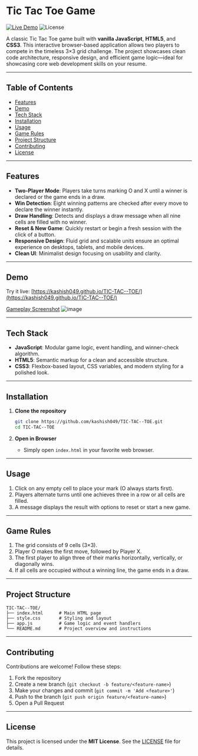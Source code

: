 # Tic Tac Toe Game

[![Live Demo](https://img.shields.io/badge/Live-Demo-blue)](https://kashish049.github.io/TIC-TAC--TOE/)
![License](https://img.shields.io/badge/License-MIT-green)

A classic Tic Tac Toe game built with **vanilla JavaScript**, **HTML5**, and **CSS3**. This interactive browser-based application allows two players to compete in the timeless 3×3 grid challenge. The project showcases clean code architecture, responsive design, and efficient game logic—ideal for showcasing core web development skills on your resume.

---

## Table of Contents

* [Features](#features)
* [Demo](#demo)
* [Tech Stack](#tech-stack)
* [Installation](#installation)
* [Usage](#usage)
* [Game Rules](#game-rules)
* [Project Structure](#project-structure)
* [Contributing](#contributing)
* [License](#license)

---

## Features

* **Two-Player Mode**: Players take turns marking O and X until a winner is declared or the game ends in a draw.
* **Win Detection**: Eight winning patterns are checked after every move to declare the winner instantly.
* **Draw Handling**: Detects and displays a draw message when all nine cells are filled with no winner.
* **Reset & New Game**: Quickly restart or begin a fresh session with the click of a button.
* **Responsive Design**: Fluid grid and scalable units ensure an optimal experience on desktops, tablets, and mobile devices.
* **Clean UI**: Minimalist design focusing on usability and clarity.

---

## Demo

Try it live: [https://kashish049.github.io/TIC-TAC--TOE/](https://kashish049.github.io/TIC-TAC--TOE/)

[Gameplay Screenshot](https://github.com/user-attachments/assets/2dcfc9e6-df12-42d0-99af-ba442a24fb59)
![image](https://github.com/user-attachments/assets/1564ab58-ba2c-435c-b5d4-3727b442c8b7)



---

## Tech Stack

* **JavaScript**: Modular game logic, event handling, and winner-check algorithm.
* **HTML5**: Semantic markup for a clean and accessible structure.
* **CSS3**: Flexbox-based layout, CSS variables, and modern styling for a polished look.

---

## Installation

1. **Clone the repository**

   ```bash
   git clone https://github.com/kashish049/TIC-TAC--TOE.git
   cd TIC-TAC--TOE
   ```
2. **Open in Browser**

   * Simply open `index.html` in your favorite web browser.

---

## Usage

1. Click on any empty cell to place your mark (O always starts first).
2. Players alternate turns until one achieves three in a row or all cells are filled.
3. A message displays the result with options to reset or start a new game.

---

## Game Rules

1. The grid consists of 9 cells (3×3).
2. Player O makes the first move, followed by Player X.
3. The first player to align three of their marks horizontally, vertically, or diagonally wins.
4. If all cells are occupied without a winning line, the game ends in a draw.

---

## Project Structure

```
TIC-TAC--TOE/
├── index.html      # Main HTML page
├── style.css       # Styling and layout
├── app.js          # Game logic and event handlers
└── README.md       # Project overview and instructions
```

---

## Contributing

Contributions are welcome! Follow these steps:

1. Fork the repository
2. Create a new branch (`git checkout -b feature/<feature-name>`)
3. Make your changes and commit (`git commit -m 'Add <feature>'`)
4. Push to the branch (`git push origin feature/<feature-name>`)
5. Open a Pull Request

---

## License

This project is licensed under the **MIT License**. See the [LICENSE](LICENSE) file for details.

